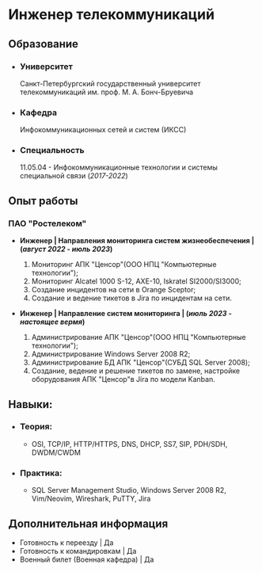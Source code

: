 # Инженер телекоммуникаций
     
## Образование

- ### Университет
  Санкт-Петербургский государственный университет телекоммуникаций им. проф. М. А. Бонч-Бруевича
- ### Кафедра
  Инфокоммуникационных сетей и систем (ИКСС)
- ### Специальность
  11.05.04 - Инфокоммуникационные технологии и системы специальной связи (_2017-2022_)
  
## Опыт работы

### ПАО "Ростелеком"

- **Инженер | Направления мониторинга систем жизнеобеспечения | (_август 2022 - июль 2023_)**

  1. Мониторинг АПК "Ценсор"(ООО НПЦ "Компьютерные технологии");
  2. Мониторинг Alcatel 1000 S-12, AXE-10, Iskratel SI2000/SI3000;
  3. Создание инцидентов на сети в Orange Sceptor;
  4. Создание и ведение тикетов в Jira по инцидентам на сети.
     
- **Инженер | Направление систем мониторинга | (_июль 2023 - настоящее вермя_)**

  1. Администрирование АПК "Ценсор"(ООО НПЦ "Компьютерные технологии");
  2. Администрирование Windows Server 2008 R2;
  3. Администрирование БД АПК "Ценсор"(СУБД SQL Server 2008);
  4. Создание, ведение и решение тикетов по замене, настройке оборудования АПК "Ценсор"в Jira по модели
Kanban.

## Навыки:

- ### Теория:
  - OSI, TCP/IP, HTTP/HTTPS, DNS, DHCP, SS7, SIP, PDH/SDH, DWDM/CWDM
- ### Практика:
  - SQL Server Management Studio, Windows Server 2008 R2, Vim/Neovim, Wireshark, PuTTY, Jira

## Дополнительная информация

- Готовность к переезду | Да
- Готовность к командировкам | Да
- Военный билет (Военная кафедра) | Да
